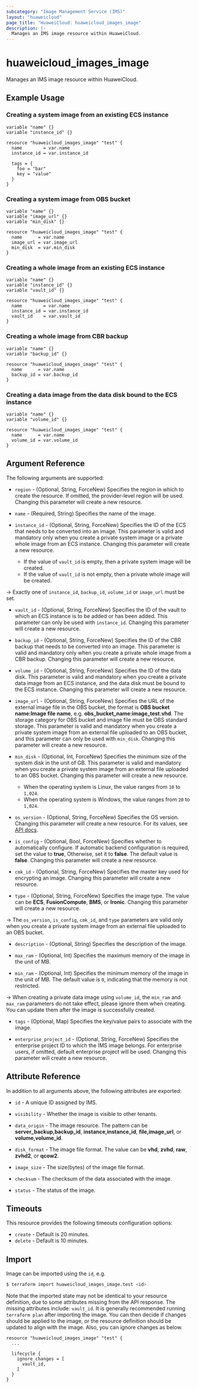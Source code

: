 ```yaml
---
subcategory: "Image Management Service (IMS)"
layout: "huaweicloud"
page_title: "HuaweiCloud: huaweicloud_images_image"
description: |-
  Manages an IMS image resource within HuaweiCloud.
---
```


# huaweicloud_images_image

Manages an IMS image resource within HuaweiCloud.

## Example Usage

### Creating a system image from an existing ECS instance

```hcl
variable "name" {}
variable "instance_id" {}

resource "huaweicloud_images_image" "test" {
  name        = var.name
  instance_id = var.instance_id

  tags = {
    foo = "bar"
    key = "value"
  }
}
```

### Creating a system image from OBS bucket

```hcl
variable "name" {}
variable "image_url" {}
variable "min_disk" {}

resource "huaweicloud_images_image" "test" {
  name      = var.name
  image_url = var.image_url
  min_disk  = var.min_disk
}
```

### Creating a whole image from an existing ECS instance

```hcl
variable "name" {}
variable "instance_id" {}
variable "vault_id" {}

resource "huaweicloud_images_image" "test" {
  name        = var.name
  instance_id = var.instance_id
  vault_id    = var.vault_id
}
```

### Creating a whole image from CBR backup

```hcl
variable "name" {}
variable "backup_id" {}

resource "huaweicloud_images_image" "test" {
  name      = var.name
  backup_id = var.backup_id
}
```

### Creating a data image from the data disk bound to the ECS instance

```hcl
variable "name" {}
variable "volume_id" {}

resource "huaweicloud_images_image" "test" {
  name      = var.name
  volume_id = var.volume_id
}
```

## Argument Reference

The following arguments are supported:

* `region` - (Optional, String, ForceNew) Specifies the region in which to create the resource.
  If omitted, the provider-level region will be used. Changing this parameter will create a new resource.

* `name` - (Required, String) Specifies the name of the image.

* `instance_id` - (Optional, String, ForceNew) Specifies the ID of the ECS that needs to be converted into an image.
  This parameter is valid and mandatory only when you create a private system image or a private whole image from an
  ECS instance. Changing this parameter will create a new resource.
  + If the value of `vault_id` is empty, then a private system image will be created.
  + If the value of `vault_id` is not empty, then a private whole image will be created.

-> Exactly one of `instance_id`, `backup_id`, `volume_id` or `image_url` must be set.

* `vault_id` - (Optional, String, ForceNew) Specifies the ID of the vault to which an ECS instance is to be added or has
  been added. This parameter can only be used with `instance_id`. Changing this parameter will create a new resource.

* `backup_id` - (Optional, String, ForceNew) Specifies the ID of the CBR backup that needs to be converted into an
  image. This parameter is valid and mandatory only when you create a private whole image from a CBR backup.
  Changing this parameter will create a new resource.

* `volume_id` - (Optional, String, ForceNew) Specifies the ID of the data disk. This parameter is valid and mandatory
  when you create a private data image from an ECS instance, and the data disk must be bound to the ECS instance.
  Changing this parameter will create a new resource.

* `image_url` - (Optional, String, ForceNew) Specifies the URL of the external image file in the OBS bucket, the format
  is **OBS bucket name:Image file name**, e.g. **obs_bucket_name:image_test.vhd**. The storage category for OBS bucket
  and image file must be OBS standard storage. This parameter is valid and mandatory when you create a private system
  image from an external file uploaded to an OBS bucket, and this parameter can only be used with `min_disk`.
  Changing this parameter will create a new resource.

* `min_disk` - (Optional, Int, ForceNew) Specifies the minimum size of the system disk in the unit of GB. This parameter
  is valid and mandatory when you create a private system image from an external file uploaded to an OBS bucket.
  Changing this parameter will create a new resource.
  + When the operating system is Linux, the value ranges from `10` to `1,024`.
  + When the operating system is Windows, the value ranges from `20` to `1,024`.

* `os_version` - (Optional, String, ForceNew) Specifies the OS version.
  Changing this parameter will create a new resource.
  For its values, see [API docs](https://support.huaweicloud.com/intl/en-us/api-ims/ims_03_0910.html).

* `is_config` - (Optional, Bool, ForceNew) Specifies whether to automatically configure. If automatic backend
  configuration is required, set the value to **true**, Otherwise, set it to **false**. The default value is **false**.
  Changing this parameter will create a new resource.

* `cmk_id` - (Optional, String, ForceNew) Specifies the master key used for encrypting an image.
  Changing this parameter will create a new resource.

* `type` - (Optional, String, ForceNew) Specifies the image type. The value can be **ECS**, **FusionCompute**, **BMS**,
  or **Ironic**. Changing this parameter will create a new resource.

-> The `os_version`, `is_config`, `cmk_id`, and `type` parameters are valid only when you create a private system image
   from an external file uploaded to an OBS bucket.

* `description` - (Optional, String) Specifies the description of the image.

* `max_ram` - (Optional, Int) Specifies the maximum memory of the image in the unit of MB.

* `min_ram` - (Optional, Int) Specifies the minimum memory of the image in the unit of MB. The default value is `0`,
  indicating that the memory is not restricted.

-> When creating a private data image using `volume_id`, the `min_ram` and `max_ram` parameters do not take effect,
   please ignore them when creating. You can update them after the image is successfully created.

* `tags` - (Optional, Map) Specifies the key/value pairs to associate with the image.

* `enterprise_project_id` - (Optional, String, ForceNew) Specifies the enterprise project ID to which the IMS image
  belongs. For enterprise users, if omitted, default enterprise project will be used.
  Changing this parameter will create a new resource.

## Attribute Reference

In addition to all arguments above, the following attributes are exported:

* `id` - A unique ID assigned by IMS.

* `visibility` - Whether the image is visible to other tenants.

* `data_origin` - The image resource. The pattern can be **server_backup,backup_id**, **instance,instance_id**,
  **file,image_url**, or **volume,volume_id**.

* `disk_format` - The image file format. The value can be **vhd**, **zvhd**, **raw**, **zvhd2**, or **qcow2**.

* `image_size` - The size(bytes) of the image file format.

* `checksum` - The checksum of the data associated with the image.

* `status` - The status of the image.

## Timeouts

This resource provides the following timeouts configuration options:

* `create` - Default is 20 minutes.
* `delete` - Default is 10 minutes.

## Import

Image can be imported using the `id`, e.g.

```bash
$ terraform import huaweicloud_images_image.test <id>
```

Note that the imported state may not be identical to your resource definition, due to some attributes missing from the
API response. The missing attributes include: `vault_id`. It is generally recommended running `terraform plan` after
importing the image. You can then decide if changes should be applied to the image, or the resource
definition should be updated to align with the image. Also, you can ignore changes as below.

```hcl
resource "huaweicloud_images_image" "test" {
  ...

  lifecycle {
    ignore_changes = [
      vault_id,
    ]
  }
}
```
